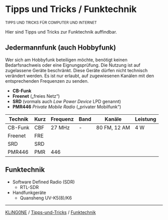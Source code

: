 # Tipps und Tricks / Funktechnik
<small>TIPPS UND TRICKS FÜR COMPUTER UND INTERNET</small>

Hier sind Tipps und Tricks zur Funktechnik auffindbar.

## Jedermannfunk (auch Hobbyfunk)

Wer sich am Hobbyfunk beteiligen möchte, benötigt keinen Bedarfsnachweis oder eine Eignungsprüfung. Die Nutzung ist auf zugelassene Geräte beschränkt. Diese Geräte dürfen nicht technisch verändert werden. Es ist nur erlaubt, auf zugewiesenen Kanälen mit den entsprechenden Frequenzen zu senden.

* **CB-Funk**
* **Freenet** („freies Netz“)
* **SRD** (vormals auch *Low Power Device* LPD genannt)
* **PMR446** *Private Mobile Radio* („privater Mobilfunk“)

Technik | Kurz | Frequenz | Band | Kanäle       | Leistung
------- | ---- | -------- | ---- | ------------ | --------
CB-Funk |  CBF | 27 MHz   | -    | 80 FM, 12 AM | 4 W
Freenet |  FRE |
SRD     |  SRD |
PMR446  |  PMR | 446

## Funktechnik

* Software Defined Radio (SDR)
  * RTL-SDR
* Handfunkgeräte
  * Quansheng UV-K5(8)/K6

---


[KLiNG0NE](https://github.com/KLiNG0NE/) / [Tipps-und-Tricks](https://github.com/KLiNG0NE/Tipps-und-Tricks) / [Funktechnik](README.md)
